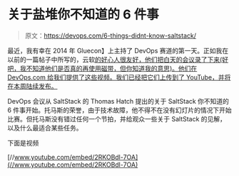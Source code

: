 # 关于盐堆你不知道的 6 件事

> 原文：<https://devops.com/6-things-didnt-know-saltstack/>

最近，我有幸在 2014 年 Gluecon】上主持了 DevOps 赛道的第一天。正如我在以前的一篇帖子中所写的，云软[的好心人很友好，他们把白天的会议录了下来(好吧，我不知道他们是否真的再使用磁带，但你知道我的意思)。他们在 DevOps.com 给我们提供了这些视频。我们已经把它们上传到了 YouTube，并将在本周陆续发布。](http://www.cloudsoft.com)

DevOps 会议从 SaltStack 的 Thomas Hatch 提出的关于 SaltStack 你不知道的 6 件事开始。托马斯的荣誉，由于技术故障，他不得不在没有幻灯片的情况下开始比赛。但托马斯没有错过任何一个节拍，并给观众一些关于 SaltStack 的见解，以及什么最适合某些任务。

下面是视频

[//www.youtube.com/embed/2RKOBdl-7OA](//www.youtube.com/embed/2RKOBdl-7OA)